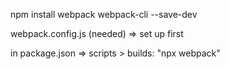 npm install webpack webpack-cli --save-dev


webpack.config.js (needed) => set up first


in package.json => scripts > builds: "npx webpack"